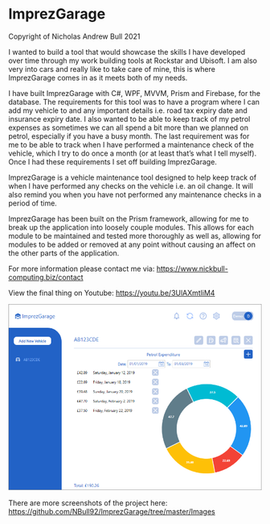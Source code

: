 # ImprezGarage

Copyright of Nicholas Andrew Bull 2021

I wanted to build a tool that would showcase the skills I have developed over time through my work building tools at Rockstar and Ubisoft. I am also very into cars and really like to take care of mine, this is where ImprezGarage comes in as it meets both of my needs.

I have built ImprezGarage with C#, WPF, MVVM, Prism and Firebase, for the database. The requirements for this tool was to have a program where I can add my vehicle to and any important details i.e. road tax expiry date and insurance expiry date. I also wanted to be able to keep track of my petrol expenses as sometimes we can all spend a bit more than we planned on petrol, especially if you have a busy month. The last requirement was for me to be able to track when I have performed a maintenance check of the vehicle, which I try to do once a month (or at least that’s what I tell myself). Once I had these requirements I set off building ImprezGarage.

ImprezGarage is a vehicle maintenance tool designed to help keep track of when I have performed any checks on the vehicle i.e. an oil change. It will also remind you when you have not performed any maintenance checks in a period of time.

ImprezGarage has been built on the Prism framework, allowing for me to break up the application into loosely couple modules. This allows for each module to be maintained and tested more thoroughly as well as, allowing for modules to be added or removed at any point without causing an affect on the other parts of the application.

For more information please contact me via: https://www.nickbull-computing.biz/contact

View the final thing on Youtube: https://youtu.be/3UlAXmtliM4

![alt text](https://github.com/NBull92/ImprezGarage/blob/master/Images/New%20UI/ImprezGarage_t8PGjxkB8Y_v2.png)

There are more screenshots of the project here: https://github.com/NBull92/ImprezGarage/tree/master/Images
